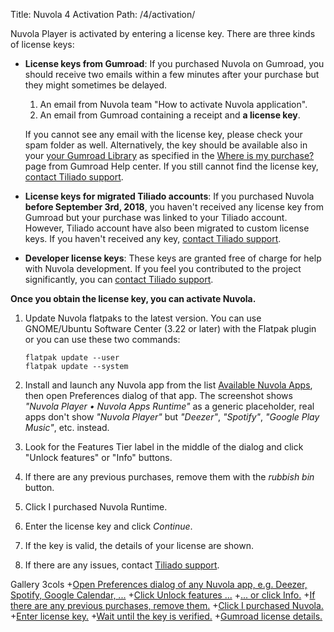 Title: Nuvola 4 Activation
Path: /4/activation/

Nuvola Player is activated by entering a license key. There are three kinds of license keys:

  * **License keys from Gumroad**:
    If you purchased Nuvola on Gumroad, you should receive two emails within a few minutes after your purchase
    but they might sometimes be delayed.

    1. An email from Nuvola team "How to activate Nuvola application".
    2. An email from Gumroad containing a receipt and **a license key**.

    If you cannot see any email with the license key, please check your spam folder as well.
    Alternatively, the key should be available also in your [your Gumroad Library](https://gumroad.com/library)
    as specified in the [Where is my purchase?](https://help.gumroad.com/article/9-where-is-my-purchase)
    page from Gumroad Help center.
    If you still cannot find the license key, [contact Tiliado support](mailto:support@tiliado.eu).

  * **License keys for migrated Tiliado accounts**: If you purchased Nuvola **before September 3rd, 2018**, 
    you haven't received any license key from Gumroad but your purchase was linked to your Tiliado account.
    However, Tiliado account have also been migrated to custom license keys.
    If you haven't received any key, [contact Tiliado support](mailto:support@tiliado.eu).

  * **Developer license keys**: These keys are granted free of charge for help with Nuvola development.
    If you feel you contributed to the project significantly, you can [contact Tiliado support](mailto:support@tiliado.eu).


**Once you obtain the license key, you can activate Nuvola.**

  1. Update Nuvola flatpaks to the latest version. You can use GNOME/Ubuntu Software Center (3.22 or later) with
     the Flatpak plugin or you can use these two commands:

         flatpak update --user
         flatpak update --system

  2. Install and launch any Nuvola app from the list [Available Nuvola Apps](https://nuvola.tiliado.eu/index/),
     then open Preferences dialog of that app. The screenshot shows *"Nuvola Player • Nuvola Apps Runtime"* as a generic
     placeholder, real apps don't show *"Nuvola Player"* but *"Deezer"*, *"Spotify"*, *"Google Play Music"*, etc.
     instead.
  
  3. Look for the Features Tier label in the middle of the dialog and click "Unlock features" or "Info" buttons.
  
  4. If there are any previous purchases, remove them with the *rubbish bin* button.
  
  5. Click I purchased Nuvola Runtime.
  
  6. Enter the license key and click *Continue*.
  
  7. If the key is valid, the details of your license are shown.
  
  8. If there are any issues, contact [Tiliado support](mailto:support@tiliado.eu).
  
 Gallery 3cols
+[Open Preferences dialog of any Nuvola app, e.g. Deezer, Spotify, Google Calendar, ...](:images/4/features/open_preferences.png|330)
+[Click Unlock features ...](:images/4/activation/tier_unlock_features.png|330)
+[... or click Info.](:images/4/activation/features_tier_info.png|330)
+[If there are any previous purchases, remove them.](:images/4/activation/remove_previous_purchases.png|330)
+[Click I purchased Nuvola.](:images/4/activation/i_purchased_nuvola.png|330)
+[Enter license key.](:images/4/activation/enter_key.png|330)
+[Wait until the key is verified.](:images/4/activation/key_is_verified.png|330)
+[Gumroad license details.](:images/4/activation/gumroad_license.png|330)
